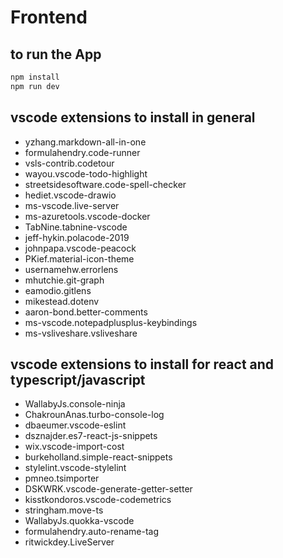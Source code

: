 # Frontend

## to run the App

```bash
npm install
npm run dev
```

## vscode extensions to install in general

- yzhang.markdown-all-in-one
- formulahendry.code-runner
- vsls-contrib.codetour
- wayou.vscode-todo-highlight
- streetsidesoftware.code-spell-checker
- hediet.vscode-drawio
- ms-vscode.live-server
- ms-azuretools.vscode-docker
- TabNine.tabnine-vscode
- jeff-hykin.polacode-2019
- johnpapa.vscode-peacock
- PKief.material-icon-theme
- usernamehw.errorlens
- mhutchie.git-graph
- eamodio.gitlens
- mikestead.dotenv
- aaron-bond.better-comments
- ms-vscode.notepadplusplus-keybindings
- ms-vsliveshare.vsliveshare

## vscode extensions to install for react and typescript/javascript

- WallabyJs.console-ninja
- ChakrounAnas.turbo-console-log
- dbaeumer.vscode-eslint
- dsznajder.es7-react-js-snippets
- wix.vscode-import-cost
- burkeholland.simple-react-snippets
- stylelint.vscode-stylelint
- pmneo.tsimporter
- DSKWRK.vscode-generate-getter-setter
- kisstkondoros.vscode-codemetrics
- stringham.move-ts
- WallabyJs.quokka-vscode
- formulahendry.auto-rename-tag
- ritwickdey.LiveServer
